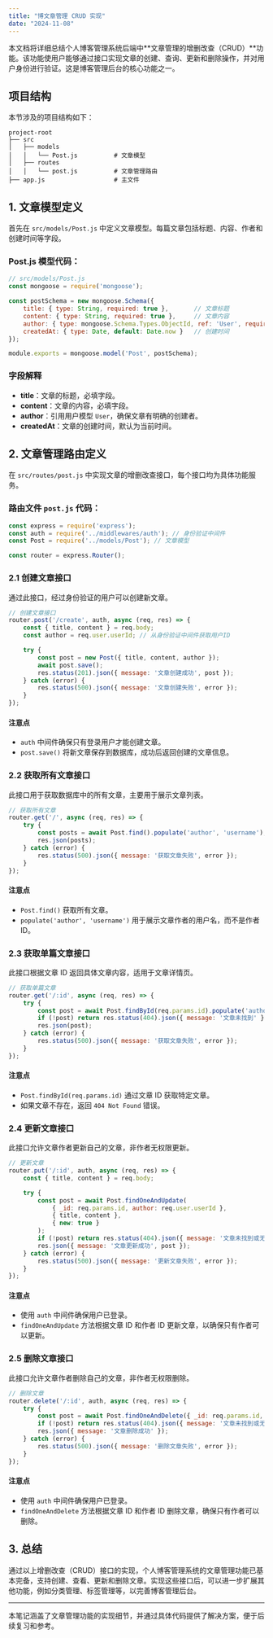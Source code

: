 ```yaml
---
title: "博文章管理 CRUD 实现"
date: "2024-11-08"
---
```


本文档将详细总结个人博客管理系统后端中**文章管理的增删改查（CRUD）**功能。该功能使用户能够通过接口实现文章的创建、查询、更新和删除操作，并对用户身份进行验证。这是博客管理后台的核心功能之一。

## 项目结构

本节涉及的项目结构如下：

```
project-root
├── src
│   ├── models
│   │   └── Post.js          # 文章模型
│   ├── routes
│   │   └── post.js          # 文章管理路由
├── app.js                   # 主文件
```

## 1. 文章模型定义

首先在 `src/models/Post.js` 中定义文章模型。每篇文章包括标题、内容、作者和创建时间等字段。

### Post.js 模型代码：

```javascript
// src/models/Post.js
const mongoose = require('mongoose');

const postSchema = new mongoose.Schema({
    title: { type: String, required: true },       // 文章标题
    content: { type: String, required: true },     // 文章内容
    author: { type: mongoose.Schema.Types.ObjectId, ref: 'User', required: true }, // 作者引用
    createdAt: { type: Date, default: Date.now }   // 创建时间
});

module.exports = mongoose.model('Post', postSchema);
```

### 字段解释

- **title**：文章的标题，必填字段。
- **content**：文章的内容，必填字段。
- **author**：引用用户模型 `User`，确保文章有明确的创建者。
- **createdAt**：文章的创建时间，默认为当前时间。

## 2. 文章管理路由定义

在 `src/routes/post.js` 中实现文章的增删改查接口，每个接口均为具体功能服务。

### 路由文件 `post.js` 代码：

```javascript
const express = require('express');
const auth = require('../middlewares/auth'); // 身份验证中间件
const Post = require('../models/Post'); // 文章模型

const router = express.Router();
```

### 2.1 创建文章接口

通过此接口，经过身份验证的用户可以创建新文章。

```javascript
// 创建文章接口
router.post('/create', auth, async (req, res) => {
    const { title, content } = req.body;
    const author = req.user.userId; // 从身份验证中间件获取用户ID

    try {
        const post = new Post({ title, content, author });
        await post.save();
        res.status(201).json({ message: '文章创建成功', post });
    } catch (error) {
        res.status(500).json({ message: '文章创建失败', error });
    }
});
```

#### 注意点

- `auth` 中间件确保只有登录用户才能创建文章。
- `post.save()` 将新文章保存到数据库，成功后返回创建的文章信息。

### 2.2 获取所有文章接口

此接口用于获取数据库中的所有文章，主要用于展示文章列表。

```javascript
// 获取所有文章
router.get('/', async (req, res) => {
    try {
        const posts = await Post.find().populate('author', 'username');
        res.json(posts);
    } catch (error) {
        res.status(500).json({ message: '获取文章失败', error });
    }
});
```

#### 注意点

- `Post.find()` 获取所有文章。
- `populate('author', 'username')` 用于展示文章作者的用户名，而不是作者 ID。

### 2.3 获取单篇文章接口

此接口根据文章 ID 返回具体文章内容，适用于文章详情页。

```javascript
// 获取单篇文章
router.get('/:id', async (req, res) => {
    try {
        const post = await Post.findById(req.params.id).populate('author', 'username');
        if (!post) return res.status(404).json({ message: '文章未找到' });
        res.json(post);
    } catch (error) {
        res.status(500).json({ message: '获取文章失败', error });
    }
});
```

#### 注意点

- `Post.findById(req.params.id)` 通过文章 ID 获取特定文章。
- 如果文章不存在，返回 `404 Not Found` 错误。

### 2.4 更新文章接口

此接口允许文章作者更新自己的文章，非作者无权限更新。

```javascript
// 更新文章
router.put('/:id', auth, async (req, res) => {
    const { title, content } = req.body;

    try {
        const post = await Post.findOneAndUpdate(
            { _id: req.params.id, author: req.user.userId },
            { title, content },
            { new: true }
        );
        if (!post) return res.status(404).json({ message: '文章未找到或无权限更新' });
        res.json({ message: '文章更新成功', post });
    } catch (error) {
        res.status(500).json({ message: '更新文章失败', error });
    }
});
```

#### 注意点

- 使用 `auth` 中间件确保用户已登录。
- `findOneAndUpdate` 方法根据文章 ID 和作者 ID 更新文章，以确保只有作者可以更新。

### 2.5 删除文章接口

此接口允许文章作者删除自己的文章，非作者无权限删除。

```javascript
// 删除文章
router.delete('/:id', auth, async (req, res) => {
    try {
        const post = await Post.findOneAndDelete({ _id: req.params.id, author: req.user.userId });
        if (!post) return res.status(404).json({ message: '文章未找到或无权限删除' });
        res.json({ message: '文章删除成功' });
    } catch (error) {
        res.status(500).json({ message: '删除文章失败', error });
    }
});
```

#### 注意点

- 使用 `auth` 中间件确保用户已登录。
- `findOneAndDelete` 方法根据文章 ID 和作者 ID 删除文章，确保只有作者可以删除。

## 3. 总结

通过以上增删改查（CRUD）接口的实现，个人博客管理系统的文章管理功能已基本完备，支持创建、查看、更新和删除文章。实现这些接口后，可以进一步扩展其他功能，例如分类管理、标签管理等，以完善博客管理后台。

---

本笔记涵盖了文章管理功能的实现细节，并通过具体代码提供了解决方案，便于后续复习和参考。

